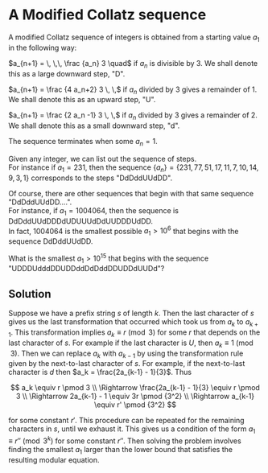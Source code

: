 # A Modified Collatz sequence


A modified Collatz sequence of integers is obtained from a starting value $a_1$ in the following way:

$a_{n+1} = \, \,\, \frac {a_n} 3 \quad$ if $a_n$ is divisible by $3$. We shall denote this as a large downward step, "D".

$a_{n+1} = \frac {4 a_n+2} 3 \, \,$ if $a_n$ divided by $3$ gives a remainder of $1$. We shall denote this as an upward step, "U".


$a_{n+1} = \frac {2 a_n -1} 3 \, \,$ if $a_n$ divided by $3$ gives a remainder of $2$. We shall denote this as a small downward step, "d".




The sequence terminates when some $a_n = 1$.


Given any integer, we can list out the sequence of steps.<br />
For instance if $a_1=231$, then the sequence $\{a_n\}=\{231,77,51,17,11,7,10,14,9,3,1\}$ corresponds to the steps "DdDddUUdDD".


Of course, there are other sequences that begin with that same sequence "DdDddUUdDD....".<br />
For instance, if $a_1=1004064$, then the sequence is DdDddUUdDDDdUDUUUdDdUUDDDUdDD.<br />
In fact, $1004064$ is the smallest possible $a_1 \gt 10^6$ that begins with the sequence DdDddUUdDD.


What is the smallest $a_1 \gt 10^{15}$ that begins with the sequence "UDDDUdddDDUDDddDdDddDDUDDdUUDd"?

## Solution

Suppose we have a prefix string $s$ of length $k$. Then the last character of $s$ gives us the last transformation that occurred which took us from $a_k$ to $a_{k+1}$. This transformation implies $a_k \equiv r \pmod 3$ for some $r$ that depends on the last character of $s$. For example if the last character is $U$, then $a_k \equiv 1 \pmod 3$. Then we can replace $a_k$ with $a_{k-1}$ by using the transformation rule given by the next-to-last character of $s$. For example, if the next-to-last character is $d$ then $a_k = \frac{2a_{k-1} - 1}{3}$. Thus

$$
a_k \equiv r \pmod 3 \\
\Rightarrow \frac{2a_{k-1} - 1}{3} \equiv r \pmod 3 \\
\Rightarrow 2a_{k-1} - 1 \equiv 3r \pmod {3^2} \\
\Rightarrow a_{k-1} \equiv r' \pmod {3^2}
$$

for some constant $r'$. This procedure can be repeated for the remaining characters in $s$, until we exhaust it. This gives us a condition of the form $a_1 \equiv r'' \pmod {3^k}$ for some constant $r''$. Then solving the problem involves finding the smallest $a_1$ larger than the lower bound that satisfies the resulting modular equation.